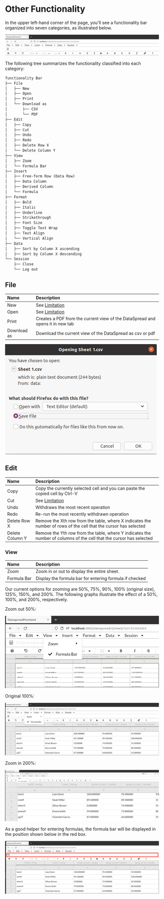 # Other Functionality

In the upper left-hand corner of the page, you'll see a functionality bar organized into seven categories, as illustrated below.

![dataspread_menu](.gitbook/assets/dataspread_menu.png)

The following tree summarizes the functionality classified into each category:

```markdown
functionality Bar
├── File
│   ├── New
│   ├── Open
│   ├── Print
│   └── Download as
│       ├── CSV
│       └── PDF
├── Edit
│   ├── Copy
│   ├── Cut
│   ├── Undo
│   ├── Redo
│   ├── Delete Row X
│   └── Delete Column Y
├── View
│   ├── Zoom
│   └── Formula Bar
├── Insert
│   ├── Free-form Row (Data Row)
│   ├── Data Column
│   ├── Derived Column
│   └── Formula
├── Format
│   ├── Bold
│   ├── Italic
│   ├── Underline
│   ├── Strikethrough
│   ├── Font Size
│   ├── Toggle Text Wrap
│   ├── Text Align
│   └── Vertical Align
├── Data
│   ├── Sort by Column X ascending
│   ├── Sort by Column X descending
└── Session
    ├── Close
    └── Log out
```

## File

| Name | Description |
| :--- | :--- |
| New | See [Limitation][Limitation] |
| Open | See [Limitation][Limitation] |
| Print | Creates a PDF from the current view of the DataSpread and opens it in new tab |
| Download as | Download the current view of the DataSpread as csv or pdf |

![download_as_csv](.gitbook/assets/download_as_csv.png)

## Edit

| Name | Description |
| :--- | :--- |
| Copy | Copy the currently selected cell and you can paste the copied cell by Ctrl-V |
| Cut | See [Limitation][Limitation] |
| Undo | Withdraws the most recent operation |
| Redo | Re-run the most recently withdrawn operation |
| Delete Row X | Remove the Xth row from the table, where X indicates the number of rows of the cell that the cursor has selected |
| Delete Column Y | Remove the Yth row from the table, where Y indicates the number of columns of the cell that the cursor has selected |

### View

| Name | Description |
| :--- | :--- |
| Zoom | Zoom in or out to display the entire sheet. |
| Formula Bar | Display the formula bar for entering formula if checked |

Our current options for zooming are 50%, 75%, 90%, 100% (original size), 125%, 150%, and 200%. The following graphs illustrate the effect of a 50%, 100%, and 200%, respectively.

Zoom out 50%:

![zoom_50](.gitbook/assets/zoom_50.png)

Original 100%:

![zoom_100](.gitbook/assets/zoom_100.png)

Zoom in 200%:

![zoom_200](.gitbook/assets/zoom_200.png)

As a good helper for entering formulas, the formula bar will be displayed in the position shown below in the red box.

![formula_bar](.gitbook/assets/formula_bar.png)

[Limitation]:https://github.com/DataSpread-Workbench/user-guide/blob/master/limitation.md